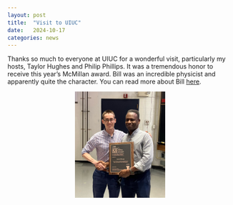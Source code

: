 ```yaml
---
layout: post
title:  "Visit to UIUC"
date:   2024-10-17
categories: news
---
```


Thanks so much to everyone at UIUC for a wonderful visit, particularly my hosts, Taylor Hughes and Philip Phillips. It was a tremendous honor to receive this year’s McMillan award.  Bill was an incredible physicist and apparently quite the character.  You can read more about Bill [here](https://ws.engr.illinois.edu/sitemanager/getfile.asp?id=2951). 

<div style="text-align: center;">
    <img src="/img/mcmillan.jpg" alt="McMillan Award" style="width:40%;">
</div>